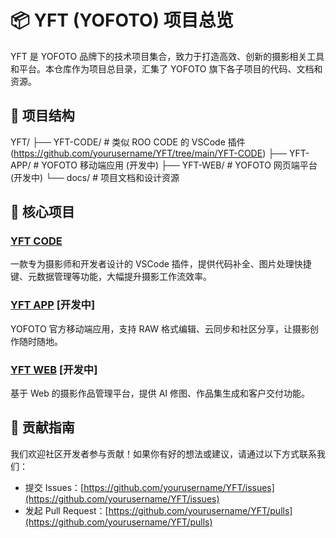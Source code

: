 # 📦 YFT (YOFOTO) 项目总览

YFT 是 YOFOTO 品牌下的技术项目集合，致力于打造高效、创新的摄影相关工具和平台。本仓库作为项目总目录，汇集了 YOFOTO 旗下各子项目的代码、文档和资源。

## 🚀 项目结构
YFT/
├── YFT-CODE/ # 类似 ROO CODE 的 VSCode 插件 (https://github.com/yourusername/YFT/tree/main/YFT-CODE)
├── YFT-APP/ # YOFOTO 移动端应用 (开发中)
├── YFT-WEB/ # YOFOTO 网页端平台 (开发中)
└── docs/ # 项目文档和设计资源

## 🌟 核心项目

### [YFT CODE](https://github.com/yourusername/YFT/tree/main/YFT-CODE)
一款专为摄影师和开发者设计的 VSCode 插件，提供代码补全、图片处理快捷键、元数据管理等功能，大幅提升摄影工作流效率。

### [YFT APP](https://github.com/yourusername/YFT/tree/main/YFT-APP) [开发中]
YOFOTO 官方移动端应用，支持 RAW 格式编辑、云同步和社区分享，让摄影创作随时随地。

### [YFT WEB](https://github.com/yourusername/YFT/tree/main/YFT-WEB) [开发中]
基于 Web 的摄影作品管理平台，提供 AI 修图、作品集生成和客户交付功能。

## 🤝 贡献指南

我们欢迎社区开发者参与贡献！如果你有好的想法或建议，请通过以下方式联系我们：
- 提交 Issues：[https://github.com/yourusername/YFT/issues](https://github.com/yourusername/YFT/issues)
- 发起 Pull Request：[https://github.com/yourusername/YFT/pulls](https://github.com/yourusername/YFT/pulls)

